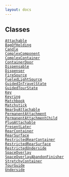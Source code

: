```yaml
---
layout: docs
---
```

## Classes

<a href="../object/Attachable.html#Attachable"
target="main"><code>Attachable</code></a>  
<a href="../object/BagOfHolding.html#BagOfHolding"
target="main"><code>BagOfHolding</code></a>  
<a href="../object/Candle.html#Candle"
target="main"><code>Candle</code></a>  
<a href="../object/ComplexComponent.html#ComplexComponent"
target="main"><code>ComplexComponent</code></a>  
<a href="../object/ComplexContainer.html#ComplexContainer"
target="main"><code>ComplexContainer</code></a>  
<a href="../object/ContainerDoor.html#ContainerDoor"
target="main"><code>ContainerDoor</code></a>  
<a href="../object/Dispensable.html#Dispensable"
target="main"><code>Dispensable</code></a>  
<a href="../object/Dispenser.html#Dispenser"
target="main"><code>Dispenser</code></a>  
<a href="../object/FireSource.html#FireSource"
target="main"><code>FireSource</code></a>  
<a href="../object/FueledLightSource.html#FueledLightSource"
target="main"><code>FueledLightSource</code></a>  
<a href="../object/GuidedInTravelState.html#GuidedInTravelState"
target="main"><code>GuidedInTravelState</code></a>  
<a href="../object/GuidedTourState.html#GuidedTourState"
target="main"><code>GuidedTourState</code></a>  
<a href="../object/Key.html#Key" target="main"><code>Key</code></a>  
<a href="../object/Keyring.html#Keyring"
target="main"><code>Keyring</code></a>  
<a href="../object/Matchbook.html#Matchbook"
target="main"><code>Matchbook</code></a>  
<a href="../object/Matchstick.html#Matchstick"
target="main"><code>Matchstick</code></a>  
<a href="../object/NearbyAttachable.html#NearbyAttachable"
target="main"><code>NearbyAttachable</code></a>  
<a href="../object/PermanentAttachment.html#PermanentAttachment"
target="main"><code>PermanentAttachment</code></a>  
<a
href="../object/PermanentAttachmentChild.html#PermanentAttachmentChild"
target="main"><code>PermanentAttachmentChild</code></a>  
<a href="../object/PlugAttachable.html#PlugAttachable"
target="main"><code>PlugAttachable</code></a>  
<a href="../object/PresentLater.html#PresentLater"
target="main"><code>PresentLater</code></a>  
<a href="../object/RearContainer.html#RearContainer"
target="main"><code>RearContainer</code></a>  
<a href="../object/RearSurface.html#RearSurface"
target="main"><code>RearSurface</code></a>  
<a href="../object/RestrictedRearContainer.html#RestrictedRearContainer"
target="main"><code>RestrictedRearContainer</code></a>  
<a href="../object/RestrictedRearSurface.html#RestrictedRearSurface"
target="main"><code>RestrictedRearSurface</code></a>  
<a href="../object/RestrictedUnderside.html#RestrictedUnderside"
target="main"><code>RestrictedUnderside</code></a>  
<a href="../object/SpaceOverlay.html#SpaceOverlay"
target="main"><code>SpaceOverlay</code></a>  
<a
href="../object/SpaceOverlayAbandonFinisher.html#SpaceOverlayAbandonFinisher"
target="main"><code>SpaceOverlayAbandonFinisher</code></a>  
<a href="../object/StretchyContainer.html#StretchyContainer"
target="main"><code>StretchyContainer</code></a>  
<a href="../object/TourGuide.html#TourGuide"
target="main"><code>TourGuide</code></a>  
<a href="../object/Underside.html#Underside"
target="main"><code>Underside</code></a>  

